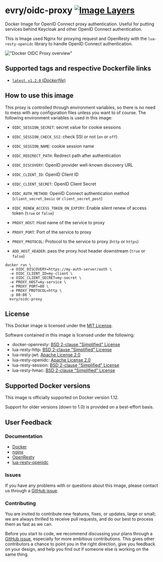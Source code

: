 # evry/oidc-proxy [![Image Layers](https://images.microbadger.com/badges/image/evry/oidc-proxy.svg)](https://microbadger.com/#/images/evry/oidc-proxy)

Docker Image for OpenID Connect proxy authentication. Useful for putting
services behind Keycloak and other OpenID Connect authentication.

This is Image used Nginx for proxying request and OpenResty with the
`lua-resty-openidc` library to handle OpenID Connect authentication.

!["Docker OIDC Proxy overview"](https://raw.githubusercontent.com/evry/docker-oidc-proxy/master/assets/overview.png "Docker OIDC Proxy overview")

## Supported tags and respective Dockerfile links

* [`latest`, `v1.2.0` (*Dockerfile*)](https://github.com/evry/docker-oidc-proxy/blob/master/Dockerfile)

## How to use this image

This proxy is controlled through environment variables, so there is no need to
mess with any configuration files unless you want to of course. The following
environment variables is used in this image:

* `OIDC_SESSION_SECRET`: secret value for cookie sessions
* `OIDC_SESSION_CHECK_SSI`: check SSI or not (`on` or `off`)
* `OIDC_SESSION_NAME`: cookie session name

* `OIDC_REDIRECT_PATH`: Redirect path after authentication
* `OIDC_DISCOVERY`: OpenID provider well-known discovery URL
* `OIDC_CLIENT_ID`: OpenID Client ID
* `OIDC_CLIENT_SECRET`: OpenID Client Secret
* `OIDC_AUTH_METHOD`: OpenID Connect authentication method (`client_secret_basic` or `client_secret_post`)
* `OIDC_RENEW_ACCESS_TOKEN_ON_EXPIRY`: Enable silent renew of access token (`true` or `false`)

* `PROXY_HOST`: Host name of the service to proxy
* `PROXY_PORT`: Port of the service to proxy
* `PROXY_PROTOCOL`: Protocol to the service to proxy (`http` or `https`)

* `ADD_HOST_HEADER`: pass the proxy host header downstream (`true` or `false`)

```
docker run \
  -e OIDC_DISCOVERY=https://my-auth-server/auth \
  -e OIDC_CLIENT_ID=my-client \
  -e OIDC_CLIENT_SECRET=my-secret \
  -e PROXY_HOST=my-service \
  -e PROXY_PORT=80 \
  -e PROXY_PROTOCOL=http \
  -p 80:80 \
  evry/oidc-proxy
```

## License

This Docker image is licensed under the [MIT License](https://github.com/evry/docker-oidc-proxy/blob/master/LICENSE).

Software contained in this image is licensed under the following:

* docker-openresty: [BSD 2-clause "Simplified" License](https://github.com/openresty/docker-openresty/blob/master/COPYRIGHT)
* lua-resty-http: [BSD 2-clause "Simplified" License](https://github.com/pintsized/lua-resty-http/blob/master/LICENSE)
* lua-resty-jwt: [Apache License 2.0](https://github.com/cdbattags/lua-resty-jwt/blob/master/LICENSE.txt)
* lua-resty-openidc: [Apache License 2.0](https://github.com/pingidentity/lua-resty-openidc/blob/master/LICENSE.txt)
* lua-resty-session: [BSD 2-clause "Simplified" License](https://github.com/bungle/lua-resty-session/blob/master/LICENSE)
* lua-resty-hmac: [BSD 2-clause "Simplified" License](https://github.com/jkeys089/lua-resty-hmac/#copyright-and-license)

## Supported Docker versions

This image is officially supported on Docker version 1.12.

Support for older versions (down to 1.0) is provided on a best-effort basis.

## User Feedback

### Documentation

* [Docker](http://docs.docker.com)
* [nginx](http://nginx.org/en/docs/)
* [OpenResty](http://openresty.org/)
* [lua-resty-openidc](https://github.com/pingidentity/lua-resty-openidc#readme)

### Issues

If you have any problems with or questions about this image, please contact us
through a [GitHub issue](https://github.com/evry/docker-oidc-proxy/issues).

### Contributing

You are invited to contribute new features, fixes, or updates, large or small;
we are always thrilled to receive pull requests, and do our best to process them
as fast as we can.

Before you start to code, we recommend discussing your plans through a [GitHub
issue](https://github.com/evry/docker-oidc-proxy/issues), especially for more
ambitious contributions. This gives other contributors a chance to point you in
the right direction, give you feedback on your design, and help you find out if
someone else is working on the same thing.
